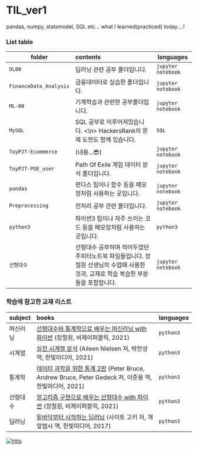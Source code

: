 # TIL_ver1
pandas, numpy, statsmodel, SQL etc... what I learned(practiced) today....! 

### List table
| folder | contents | languages |
|---|:---|---|
| `DL00` | 딥러닝 관련 공부 폴더입니다. | `jupyter notebook` |
| `FinanceData_Analysis` | 금융데이터로 실습한 폴더입니다. | `jupyter notebook` |
| `ML-00` | 기계학습과 관련한 공부폴더입니다. | `jupyter notebook` |
| `MySQL` |  SQL 공부로 이루어져있습니다. <\n> HackersRank의 문제 도전도 함께 있습니다. | `SQL` |
| `ToyPJT-Ecommerce` | (내용...😎) | `jupyter notebook` |
| `ToyPJT-POE_user` | Path Of Exile 게임 데이터 분석 폴더입니다. | `jupyter notebook` |
| `pandas` | 판다스 팁이나 함수 등을 메모장처럼 사용하는 곳입니다. | `jupyter notebook` |
| `Preprocessing` | 전처리 공부 관련 폴더입니다. | `jupyter notebook` |
| `python3` | 파이썬3 팁이나 자주 쓰이는 코드 등을 메모장처럼 사용하는 곳입니다. | `python3` |
| `선형대수` | 선형대수 공부하며 적어두었던 주피터노트북 파일들입니다. 장철원 선생님의 수업때 사용한 것과, 교재로 학습 복습한 부분들을 포함합니다. | `jupyter notebook` |


### 학습에 참고한 교재 리스트
| subject | books | languages |
|---|:---|---|
| 머신러닝 | [선형대수와 통계학으로 배우는 머신러닝 with 파이썬](http://www.kyobobook.co.kr/product/detailViewKor.laf?mallGb=KOR&ejkGb=KOR&barcode=9791165920395&orderClick=SPY) (장철원, 비제이퍼블릭, 2021) | `python3` |
| 시계열 |  [실전 시계열 분석](http://www.kyobobook.co.kr/product/detailViewKor.laf?ejkGb=KOR&mallGb=KOR&barcode=9791162244081&orderClick=LEA&Kc=) (Aileen Nielsen 저, 박찬성 역, 한빛미디어, 2021) | `python3` |
| 통계학 |  [데이터 과학을 위한 통계 2판](http://www.kyobobook.co.kr/product/detailViewKor.laf?mallGb=KOR&ejkGb=KOR&barcode=9791162244180&orderClick=JAj) (Peter Bruce, Andrew Bruce, Peter Gedeck 저, 이준용 역, 한빛미디어, 2021) | `python3` |
| 선형대수 |  [알고리즘 구현으로 배우는 선형대수 with 파이썬](http://www.kyobobook.co.kr/product/detailViewKor.laf?ejkGb=KOR&mallGb=KOR&barcode=9791165921125&orderClick=LOA&Kc=) (장철원, 비제이퍼블릭, 2021) | `python3` |
| 딥러닝 | [밑바닥부터 시작하는 딥러닝](http://www.kyobobook.co.kr/product/detailViewKor.laf?ejkGb=KOR&mallGb=KOR&barcode=9788968484636&orderClick=LEA&Kc=) (사이토 고키 저, 개앞맵시 역, 한빛미디어, 2017) | `python3` |

  



[![Hits](https://hits.seeyoufarm.com/api/count/incr/badge.svg?url=https%3A%2F%2Fgithub.com%2FAngela-Park-JE%2FTIL_ver1&count_bg=%232A7849&title_bg=%231D1C1C&icon=ulule.svg&icon_color=%23E7E7E7&title=hits&edge_flat=false)](https://hits.seeyoufarm.com)



